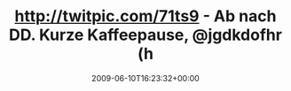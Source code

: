 ---
retweeted: false
source: <a href="http://twitter.com" rel="nofollow">Twitter Web Client</a>
entities:
  hashtags: []
  symbols: []
  user_mentions:
  - name: Mike Besser
    screen_name: JgdKdoFhr
    indices:
    - '58'
    - '68'
    id_str: '34632827'
    id: '34632827'
  urls: []
display_text_range:
- '0'
- '90'
favorite_count: '0'
id_str: '2105042751'
truncated: false
retweet_count: '0'
id: '2105042751'
created_at: Wed Jun 10 16:23:32 +0000 2009
favorited: false
full_text: http://twitpic.com/71ts9 - Ab nach DD. Kurze Kaffeepause, [@jgdkdofhr](https://twitter.com/jgdkdofhr)
  parkt im Cowboystyle.
lang: de
tags:
- pesos/twitter
date: '2009-06-10T16:23:32+00:00'
src: https://twitter.com/bascht/status/2105042751
original_url: https://twitter.com/bascht/status/2105042751
type: twitter_tweet
text: http://twitpic.com/71ts9 - Ab nach DD. Kurze Kaffeepause, [@jgdkdofhr](https://twitter.com/jgdkdofhr)
  parkt im Cowboystyle.
title: http://twitpic.com/71ts9 - Ab nach DD. Kurze Kaffeepause, @jgdkdofhr (h

---
